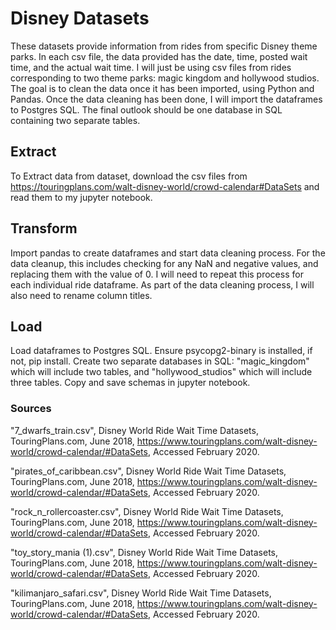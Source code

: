 # Disney Datasets
These datasets provide information from rides from specific Disney theme parks. In each csv file, the data provided has the date, time, posted wait time, and the actual wait time. I will just be using csv files from rides corresponding to two theme parks: magic kingdom and hollywood studios. The goal is to clean the data once it has been imported, using Python and Pandas. Once the data cleaning has been done, I will import the dataframes to Postgres SQL. The final outlook should be one database in SQL containing two separate tables.


## Extract
To Extract data from dataset, download the csv files from https://touringplans.com/walt-disney-world/crowd-calendar#DataSets and read them to my jupyter notebook.

## Transform 
Import pandas to create dataframes and start data cleaning process. For the data cleanup, this includes checking for any NaN and negative values, and replacing them with the value of 0. I will need to repeat this process for each individual ride dataframe. As part of the data cleaning process, I will also need to rename column titles.

## Load 
Load dataframes to Postgres SQL. Ensure psycopg2-binary is installed, if not, pip install. Create two separate databases in SQL: "magic_kingdom" which will include two tables, and "hollywood_studios" which will include three tables. Copy and save schemas in jupyter notebook.


### Sources
"7_dwarfs_train.csv", Disney World Ride Wait Time Datasets, TouringPlans.com, June 2018, https://www.touringplans.com/walt-disney-world/crowd-calendar/#DataSets, Accessed February 2020.

"pirates_of_caribbean.csv", Disney World Ride Wait Time Datasets, TouringPlans.com, June 2018, https://www.touringplans.com/walt-disney-world/crowd-calendar/#DataSets, Accessed February 2020.

"rock_n_rollercoaster.csv", Disney World Ride Wait Time Datasets, TouringPlans.com, June 2018, https://www.touringplans.com/walt-disney-world/crowd-calendar/#DataSets, Accessed February 2020.

"toy_story_mania (1).csv", Disney World Ride Wait Time Datasets, TouringPlans.com, June 2018, https://www.touringplans.com/walt-disney-world/crowd-calendar/#DataSets, Accessed February 2020.

"kilimanjaro_safari.csv", Disney World Ride Wait Time Datasets, TouringPlans.com, June 2018, https://www.touringplans.com/walt-disney-world/crowd-calendar/#DataSets, Accessed February 2020.
